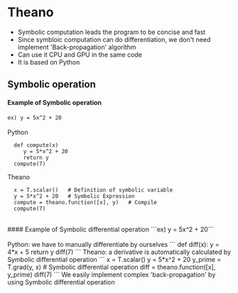 # Theano

* Symbolic computation leads the program to be concise and fast
* Since symbloic computation can do differentiation, we don't need implement 'Back-propagation' algorithm
* Can use it CPU and GPU in the same code
* It is based on Python

## Symbolic operation
#### Example of Symbolic operation
```ex) y = 5x^2 + 20```
<br>
<br>
Python
```
  def compute(x)
     y = 5*x^2 + 20
     return y
  compute(7)
```
Theano
```
  x = T.scalar()   # Definition of symbolic variable
  y = 5*x^2 + 20   # Symbolic Expression
  compute = theano.function([x], y)   # Compile
  compute(7)
```
<br>
#### Example of Symbolic differential operation
```ex) y = 5x^2 + 20```
<br>
<br>
Python: we have to manually differentiate by ourselves
```
  def diff(x):
     y = 4*x + 5
     return y
  diff(7)
```
Theano: a derivative is automatically calculated by Symbolic differential operation
```
  x = T.scalar()
  y = 5*x^2 + 20
  y_prime = T.grad(y, x) # Symbolic differential operation
  diff = theano.function([x], y_prime)
  diff(7)
```
We easily implement complex 'back-propagation' by using Symbolic differential operation




